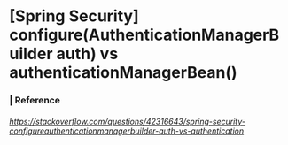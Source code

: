 # [Spring Security]  configure(AuthenticationManagerBuilder auth) vs authenticationManagerBean()



### | Reference

###### https://stackoverflow.com/questions/42316643/spring-security-configureauthenticationmanagerbuilder-auth-vs-authentication

